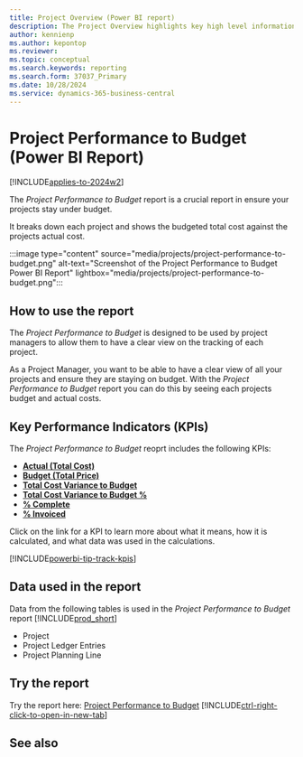 ```yaml
---
title: Project Overview (Power BI report)
description: The Project Overview highlights key high level information for your organizations project activity.
author: kennienp
ms.author: kepontop
ms.reviewer: 
ms.topic: conceptual
ms.search.keywords: reporting
ms.search.form: 37037_Primary
ms.date: 10/28/2024
ms.service: dynamics-365-business-central
---
```


# Project Performance to Budget (Power BI Report)
[!INCLUDE[applies-to-2024w2](includes/applies-to-2024w2.md)]

The *Project Performance to Budget* report is a crucial report in ensure your projects stay under budget. 

It breaks down each project and shows the budgeted total cost against the projects actual cost.

:::image type="content" source="media/projects/project-performance-to-budget.png" alt-text="Screenshot of the Project Performance to Budget Power BI Report" lightbox="media/projects/project-performance-to-budget.png":::

## How to use the report
The *Project Performance to Budget* is designed to be used by project managers to allow them to have a clear view on the tracking of each project.

As a Project Manager, you want to be able to have a clear view of all your projects and ensure they are staying on budget. With the *Project Performance to Budget* report you can do this by seeing each projects budget and actual costs.

## Key Performance Indicators (KPIs)
The *Project Performance to Budget* reoprt includes the following KPIs:
- [**Actual (Total Cost)**](projects-powerbi-kpis.md#actual-total-cost)
- [**Budget (Total Price)**](projects-powerbi-kpis.md#budget-total-price)
- [**Total Cost Variance to Budget**](projects-powerbi-kpis.md#total-cost-variance-to-budget)
- [**Total Cost Variance to Budget %**](projects-powerbi-kpis.md#total-cost-variance-to-budget-)
- [**% Complete**](projects-powerbi-kpis.md#-complete)
- [**% Invoiced**](projects-powerbi-kpis.md#-invoiced)


Click on the link for a KPI to learn more about what it means, how it is calculated, and what data was used in the calculations. 

[!INCLUDE[powerbi-tip-track-kpis](includes/powerbi-tip-track-kpis.md)]

## Data used in the report
Data from the following tables is used in the *Project Performance to Budget* report [!INCLUDE[prod_short](includes/prod_short.md)]
- Project
- Project Ledger Entries
- Project Planning Line

## Try the report
Try the report here: [Project Performance to Budget](https://businesscentral.dynamics.com?page=37037)
[!INCLUDE[ctrl-right-click-to-open-in-new-tab](includes/ctrl-right-click-to-open-in-new-tab.md)]

## See also
